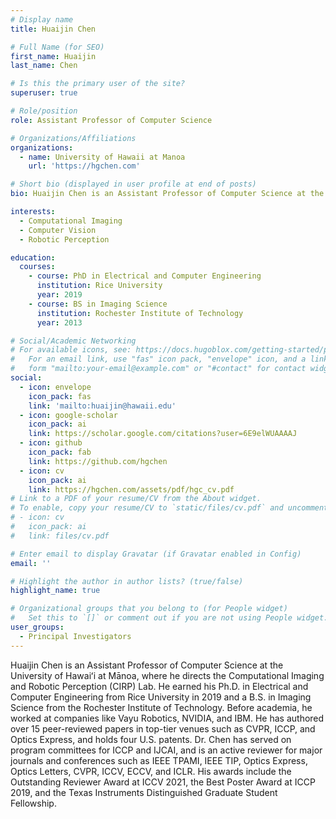 ```yaml
---
# Display name
title: Huaijin Chen

# Full Name (for SEO)
first_name: Huaijin
last_name: Chen

# Is this the primary user of the site?
superuser: true

# Role/position
role: Assistant Professor of Computer Science

# Organizations/Affiliations
organizations:
  - name: University of Hawaii at Manoa
    url: 'https://hgchen.com'

# Short bio (displayed in user profile at end of posts)
bio: Huaijin Chen is an Assistant Professor of Computer Science at the University of Hawaiʻi at Mānoa, where he directs the Computational Imaging and Robotic Perception (CIRP) Lab. 

interests:
  - Computational Imaging
  - Computer Vision
  - Robotic Perception

education:
  courses:
    - course: PhD in Electrical and Computer Engineering
      institution: Rice University
      year: 2019
    - course: BS in Imaging Science
      institution: Rochester Institute of Technology
      year: 2013

# Social/Academic Networking
# For available icons, see: https://docs.hugoblox.com/getting-started/page-builder/#icons
#   For an email link, use "fas" icon pack, "envelope" icon, and a link in the
#   form "mailto:your-email@example.com" or "#contact" for contact widget.
social:
  - icon: envelope
    icon_pack: fas
    link: 'mailto:huaijin@hawaii.edu'
  - icon: google-scholar
    icon_pack: ai
    link: https://scholar.google.com/citations?user=6E9elWUAAAAJ
  - icon: github
    icon_pack: fab
    link: https://github.com/hgchen
  - icon: cv
    icon_pack: ai
    link: https://hgchen.com/assets/pdf/hgc_cv.pdf
# Link to a PDF of your resume/CV from the About widget.
# To enable, copy your resume/CV to `static/files/cv.pdf` and uncomment the lines below.
# - icon: cv
#   icon_pack: ai
#   link: files/cv.pdf

# Enter email to display Gravatar (if Gravatar enabled in Config)
email: ''

# Highlight the author in author lists? (true/false)
highlight_name: true

# Organizational groups that you belong to (for People widget)
#   Set this to `[]` or comment out if you are not using People widget.
user_groups:
  - Principal Investigators
---
```


Huaijin Chen is an Assistant Professor of Computer Science at the University of Hawaiʻi at Mānoa, where he directs the Computational Imaging and Robotic Perception (CIRP) Lab. He earned his Ph.D. in Electrical and Computer Engineering from Rice University in 2019 and a B.S. in Imaging Science from the Rochester Institute of Technology. Before academia, he worked at companies like Vayu Robotics, NVIDIA, and IBM. He has authored over 15 peer-reviewed papers in top-tier venues such as CVPR, ICCP, and Optics Express, and holds four U.S. patents. Dr. Chen has served on program committees for ICCP and IJCAI, and is an active reviewer for major journals and conferences such as IEEE TPAMI, IEEE TIP, Optics Express, Optics Letters, CVPR, ICCV, ECCV, and ICLR. His awards include the Outstanding Reviewer Award at ICCV 2021, the Best Poster Award at ICCP 2019, and the Texas Instruments Distinguished Graduate Student Fellowship.
